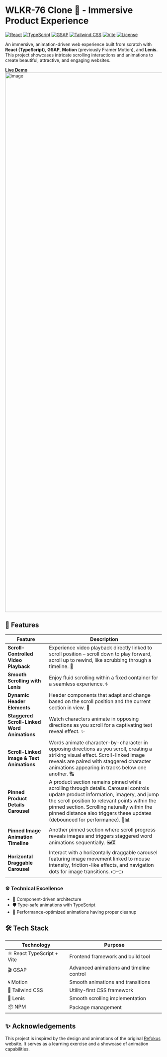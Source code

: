 # WLKR-76 Clone 👟 - Immersive Product Experience

[![React](https://img.shields.io/badge/React-20232A?style=for-the-badge&logo=react&logoColor=61DAFB)](https://reactjs.org/)
[![TypeScript](https://img.shields.io/badge/TypeScript-007ACC?style=for-the-badge&logo=typescript&logoColor=white)](https://www.typescriptlang.org/)
[![GSAP](https://img.shields.io/badge/GSAP-88CE02?style=for-the-badge&logo=greensock&logoColor=white)](https://greensock.com/gsap/)
[![Tailwind CSS](https://img.shields.io/badge/Tailwind_CSS-38B2AC?style=for-the-badge&logo=tailwind-css&logoColor=white)](https://tailwindcss.com/)
[![Vite](https://img.shields.io/badge/Vite-B73BFE?style=for-the-badge&logo=vite&logoColor=FFD62E)](https://vitejs.dev/)
[![License](https://img.shields.io/badge/License-MIT-blue.svg)](https://opensource.org/licenses/MIT)

An immersive, animation-driven web experience built from scratch with **React (TypeScript)**, **GSAP**, **Motion** (previously Framer Motion), and **Lenis**. This project showcases intricate scrolling interactions and animations to create beautiful, attractive, and engaging websites.

[**Live Demo**](https://wlkr-clone-by-mausam-kar.vercel.app/)
<img width="1728" alt="image" src="https://github.com/user-attachments/assets/1798bedb-9c52-4b43-b8c8-df71667560e4" />

## 🌟 Features

| Feature | Description |
|---------|-------------|
| **Scroll-Controlled Video Playback** | Experience video playback directly linked to scroll position – scroll down to play forward, scroll up to rewind, like scrubbing through a timeline. 🎥 |
| **Smooth Scrolling with Lenis** | Enjoy fluid scrolling within a fixed container for a seamless experience. 🌀 |
| **Dynamic Header Elements** | Header components that adapt and change based on the scroll position and the current section in view. 🔄 |
| **Staggered Scroll-Linked Word Animations** | Watch characters animate in opposing directions as you scroll for a captivating text reveal effect. ✨ |
| **Scroll-Linked Image & Text Animations** | Words animate character-by-character in opposing directions as you scroll, creating a striking visual effect. Scroll-linked image reveals are paired with staggered character animations appearing in tracks below one another. 🔠 |
| **Pinned Product Details Carousel** | A product section remains pinned while scrolling through details. Carousel controls update product information, imagery, and jump the scroll position to relevant points within the pinned section. Scrolling naturally within the pinned distance also triggers these updates (debounced for performance). 👟📊 |
| **Pinned Image Animation Timeline** | Another pinned section where scroll progress reveals images and triggers staggered word animations sequentially. 🖼️⏳ |
| **Horizontal Draggable Carousel** | Interact with a horizontally draggable carousel featuring image movement linked to mouse intensity, friction-like effects, and navigation dots for image transitions. 👉👈 |

### ⚙️ Technical Excellence
- 🧩 Component-driven architecture
- 🛡 Type-safe animations with TypeScript
- 🎯 Performance-optimized animations having proper cleanup

## 🛠️ Tech Stack

| Technology | Purpose |
|------------|---------|
| ⚛️ React TypeScript + Vite | Frontend framework and build tool |
| 🎬 GSAP | Advanced animations and timeline control |
| 🌀 Motion | Smooth animations and transitions |
| 🎨 Tailwind CSS | Utility-first CSS framework |
| 📜 Lenis | Smooth scrolling implementation |
| 📦 NPM | Package management |

## ✨ Acknowledgements 
This project is inspired by the design and animations of the original [Refokus](https://decathlon-wlkr76.index.studio/) website. It serves as a learning exercise and a showcase of animation capabilities.
